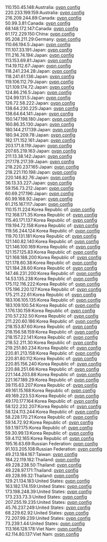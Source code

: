 110.150.45.148:Australia: [ovpn config](vpn/110_150_45_148.ovpn)  
220.233.199.159:Australia: [ovpn config](vpn/220_233_199_159.ovpn)  
216.209.244.89:Canada: [ovpn config](vpn/216_209_244_89.ovpn)  
50.99.3.81:Canada: [ovpn config](vpn/50_99_3_81.ovpn)  
68.148.172.147:Canada: [ovpn config](vpn/68_148_172_147.ovpn)  
61.172.229.150:China: [ovpn config](vpn/61_172_229_150.ovpn)  
95.208.211.29:Germany: [ovpn config](vpn/95_208_211_29.ovpn)  
110.66.194.5:Japan: [ovpn config](vpn/110_66_194_5.ovpn)  
111.107.33.191:Japan: [ovpn config](vpn/111_107_33_191.ovpn)  
111.216.74.194:Japan: [ovpn config](vpn/111_216_74_194.ovpn)  
113.153.69.81:Japan: [ovpn config](vpn/113_153_69_81.ovpn)  
114.19.112.67:Japan: [ovpn config](vpn/114_19_112_67.ovpn)  
118.241.234.28:Japan: [ovpn config](vpn/118_241_234_28.ovpn)  
118.241.61.136:Japan: [ovpn config](vpn/118_241_61_136.ovpn)  
119.106.112.79:Japan: [ovpn config](vpn/119_106_112_79.ovpn)  
121.109.174.72:Japan: [ovpn config](vpn/121_109_174_72.ovpn)  
124.86.216.5:Japan: [ovpn config](vpn/124_86_216_5.ovpn)  
124.99.131.5:Japan: [ovpn config](vpn/124_99_131_5.ovpn)  
126.72.58.222:Japan: [ovpn config](vpn/126_72_58_222.ovpn)  
138.64.230.225:Japan: [ovpn config](vpn/138_64_230_225.ovpn)  
138.64.64.141:Japan: [ovpn config](vpn/138_64_64_141.ovpn)  
150.147.198.180:Japan: [ovpn config](vpn/150_147_198_180.ovpn)  
160.86.35.130:Japan: [ovpn config](vpn/160_86_35_130.ovpn)  
180.144.217.139:Japan: [ovpn config](vpn/180_144_217_139.ovpn)  
180.94.209.78:Japan: [ovpn config](vpn/180_94_209_78.ovpn)  
182.171.152.161:Japan: [ovpn config](vpn/182_171_152_161.ovpn)  
203.171.8.119:Japan: [ovpn config](vpn/203_171_8_119.ovpn)  
207.65.219.163:Japan: [ovpn config](vpn/207_65_219_163.ovpn)  
211.13.38.142:Japan: [ovpn config](vpn/211_13_38_142.ovpn)  
217.178.217.39:Japan: [ovpn config](vpn/217_178_217_39.ovpn)  
218.220.237.165:Japan: [ovpn config](vpn/218_220_237_165.ovpn)  
218.221.110.198:Japan: [ovpn config](vpn/218_221_110_198.ovpn)  
220.146.82.76:Japan: [ovpn config](vpn/220_146_82_76.ovpn)  
36.13.33.227:Japan: [ovpn config](vpn/36_13_33_227.ovpn)  
59.156.73.212:Japan: [ovpn config](vpn/59_156_73_212.ovpn)  
60.69.217.196:Japan: [ovpn config](vpn/60_69_217_196.ovpn)  
60.99.168.92:Japan: [ovpn config](vpn/60_99_168_92.ovpn)  
61.215.167.117:Japan: [ovpn config](vpn/61_215_167_117.ovpn)  
110.15.11.224:Korea Republic of: [ovpn config](vpn/110_15_11_224.ovpn)  
112.168.171.35:Korea Republic of: [ovpn config](vpn/112_168_171_35.ovpn)  
115.40.171.137:Korea Republic of: [ovpn config](vpn/115_40_171_137.ovpn)  
119.194.72.158:Korea Republic of: [ovpn config](vpn/119_194_72_158.ovpn)  
119.56.244.124:Korea Republic of: [ovpn config](vpn/119_56_244_124.ovpn)  
119.70.131.181:Korea Republic of: [ovpn config](vpn/119_70_131_181.ovpn)  
121.140.82.140:Korea Republic of: [ovpn config](vpn/121_140_82_140.ovpn)  
121.146.100.169:Korea Republic of: [ovpn config](vpn/121_146_100_169.ovpn)  
121.157.125.83:Korea Republic of: [ovpn config](vpn/121_157_125_83.ovpn)  
121.168.188.200:Korea Republic of: [ovpn config](vpn/121_168_188_200.ovpn)  
121.178.60.38:Korea Republic of: [ovpn config](vpn/121_178_60_38.ovpn)  
121.184.28.60:Korea Republic of: [ovpn config](vpn/121_184_28_60.ovpn)  
147.46.231.200:Korea Republic of: [ovpn config](vpn/147_46_231_200.ovpn)  
14.53.135.238:Korea Republic of: [ovpn config](vpn/14_53_135_238.ovpn)  
175.112.116.222:Korea Republic of: [ovpn config](vpn/175_112_116_222.ovpn)  
175.196.220.127:Korea Republic of: [ovpn config](vpn/175_196_220_127.ovpn)  
175.211.22.61:Korea Republic of: [ovpn config](vpn/175_211_22_61.ovpn)  
183.106.105.135:Korea Republic of: [ovpn config](vpn/183_106_105_135.ovpn)  
183.109.100.54:Korea Republic of: [ovpn config](vpn/183_109_100_54.ovpn)  
1.176.130.159:Korea Republic of: [ovpn config](vpn/1_176_130_159.ovpn)  
210.57.232.50:Korea Republic of: [ovpn config](vpn/210_57_232_50.ovpn)  
211.220.60.186:Korea Republic of: [ovpn config](vpn/211_220_60_186.ovpn)  
218.153.87.60:Korea Republic of: [ovpn config](vpn/218_153_87_60.ovpn)  
218.156.58.159:Korea Republic of: [ovpn config](vpn/218_156_58_159.ovpn)  
218.157.22.141:Korea Republic of: [ovpn config](vpn/218_157_22_141.ovpn)  
218.52.211.30:Korea Republic of: [ovpn config](vpn/218_52_211_30.ovpn)  
219.251.80.234:Korea Republic of: [ovpn config](vpn/219_251_80_234.ovpn)  
220.81.213.158:Korea Republic of: [ovpn config](vpn/220_81_213_158.ovpn)  
220.81.80.112:Korea Republic of: [ovpn config](vpn/220_81_80_112.ovpn)  
220.85.156.240:Korea Republic of: [ovpn config](vpn/220_85_156_240.ovpn)  
220.88.251.66:Korea Republic of: [ovpn config](vpn/220_88_251_66.ovpn)  
221.144.203.88:Korea Republic of: [ovpn config](vpn/221_144_203_88.ovpn)  
221.167.189.29:Korea Republic of: [ovpn config](vpn/221_167_189_29.ovpn)  
39.115.63.207:Korea Republic of: [ovpn config](vpn/39_115_63_207.ovpn)  
49.161.15.168:Korea Republic of: [ovpn config](vpn/49_161_15_168.ovpn)  
49.169.223.53:Korea Republic of: [ovpn config](vpn/49_169_223_53.ovpn)  
49.170.177.164:Korea Republic of: [ovpn config](vpn/49_170_177_164.ovpn)  
58.122.232.207:Korea Republic of: [ovpn config](vpn/58_122_232_207.ovpn)  
58.124.113.244:Korea Republic of: [ovpn config](vpn/58_124_113_244.ovpn)  
58.228.170.21:Korea Republic of: [ovpn config](vpn/58_228_170_21.ovpn)  
59.14.72.92:Korea Republic of: [ovpn config](vpn/59_14_72_92.ovpn)  
59.1.197.175:Korea Republic of: [ovpn config](vpn/59_1_197_175.ovpn)  
59.30.99.13:Korea Republic of: [ovpn config](vpn/59_30_99_13.ovpn)  
59.4.112.165:Korea Republic of: [ovpn config](vpn/59_4_112_165.ovpn)  
195.16.63.69:Russian Federation: [ovpn config](vpn/195_16_63_69.ovpn)  
91.103.205.108:Russian Federation: [ovpn config](vpn/91_103_205_108.ovpn)  
49.213.184.167:Taiwan: [ovpn config](vpn/49_213_184_167.ovpn)  
184.22.119.182:Thailand: [ovpn config](vpn/184_22_119_182.ovpn)  
49.228.238.50:Thailand: [ovpn config](vpn/49_228_238_50.ovpn)  
49.228.97.171:Thailand: [ovpn config](vpn/49_228_97_171.ovpn)  
49.228.99.32:Thailand: [ovpn config](vpn/49_228_99_32.ovpn)  
129.21.134.183:United States: [ovpn config](vpn/129_21_134_183.ovpn)  
163.182.174.159:United States: [ovpn config](vpn/163_182_174_159.ovpn)  
173.198.248.39:United States: [ovpn config](vpn/173_198_248_39.ovpn)  
173.233.73.3:United States: [ovpn config](vpn/173_233_73_3.ovpn)  
207.255.19.235:United States: [ovpn config](vpn/207_255_19_235.ovpn)  
45.76.237.249:United States: [ovpn config](vpn/45_76_237_249.ovpn)  
68.229.62.92:United States: [ovpn config](vpn/68_229_62_92.ovpn)  
72.207.99.239:United States: [ovpn config](vpn/72_207_99_239.ovpn)  
73.239.1.44:United States: [ovpn config](vpn/73_239_1_44.ovpn)  
113.166.128.178:Viet Nam: [ovpn config](vpn/113_166_128_178.ovpn)  
42.114.80.137:Viet Nam: [ovpn config](vpn/42_114_80_137.ovpn)  
